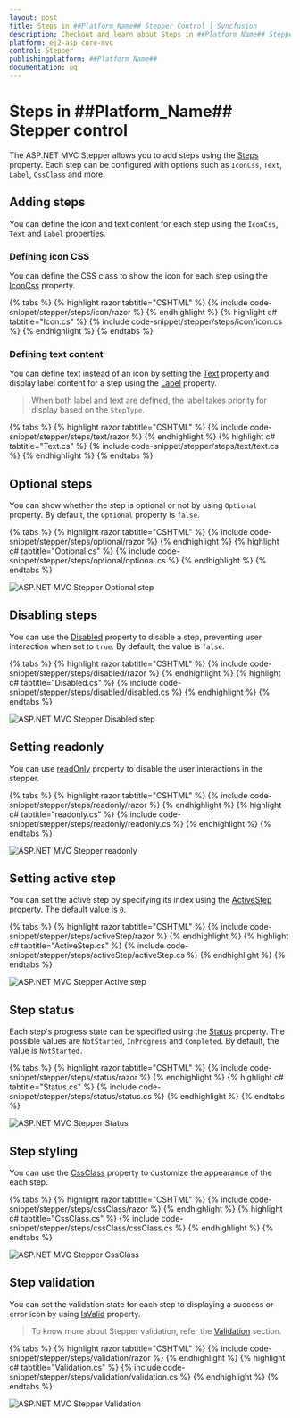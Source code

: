 ```yaml
---
layout: post
title: Steps in ##Platform_Name## Stepper Control | Syncfusion
description: Checkout and learn about Steps in ##Platform_Name## Stepper control of Syncfusion Essential JS 2 and more.
platform: ej2-asp-core-mvc
control: Stepper
publishingplatform: ##Platform_Name##
documentation: ug
---
```


# Steps in ##Platform_Name## Stepper control

The ASP.NET MVC Stepper allows you to add steps using the [Steps](https://help.syncfusion.com/cr/aspnetmvc-js2/Syncfusion.EJ2.Navigations.Stepper.html#Syncfusion_EJ2_Navigations_Stepper_Steps) property. Each step can be configured with options such as `IconCss`, `Text`, `Label`, `CssClass` and more.

## Adding steps

You can define the icon and text content for each step using the `IconCss`, `Text` and `Label` properties.

### Defining icon CSS

You can define the CSS class to show the icon for each step using the [IconCss](https://help.syncfusion.com/cr/aspnetmvc-js2/Syncfusion.EJ2.Navigations.Step.html#Syncfusion_EJ2_Navigations_Step_IconCss) property.

{% tabs %}
{% highlight razor tabtitle="CSHTML" %}
{% include code-snippet/stepper/steps/icon/razor %}
{% endhighlight %}
{% highlight c# tabtitle="Icon.cs" %}
{% include code-snippet/stepper/steps/icon/icon.cs %}
{% endhighlight %}
{% endtabs %}

### Defining text content

You can define text instead of an icon by setting the [Text](https://help.syncfusion.com/cr/aspnetmvc-js2/Syncfusion.EJ2.Navigations.Step.html#Syncfusion_EJ2_Navigations_Step_Text) property and display label content for a step using the [Label](https://help.syncfusion.com/cr/aspnetmvc-js2/Syncfusion.EJ2.Navigations.Step.html#Syncfusion_EJ2_Navigations_Step_Label) property.

> When both label and text are defined, the label takes priority for display based on the `StepType`.

{% tabs %}
{% highlight razor tabtitle="CSHTML" %}
{% include code-snippet/stepper/steps/text/razor %}
{% endhighlight %}
{% highlight c# tabtitle="Text.cs" %}
{% include code-snippet/stepper/steps/text/text.cs %}
{% endhighlight %}
{% endtabs %}

## Optional steps

You can show whether the step is optional or not by using `Optional` property. By default, the `Optional` property is `false`.

{% tabs %}
{% highlight razor tabtitle="CSHTML" %}
{% include code-snippet/stepper/steps/optional/razor %}
{% endhighlight %}
{% highlight c# tabtitle="Optional.cs" %}
{% include code-snippet/stepper/steps/optional/optional.cs %}
{% endhighlight %}
{% endtabs %}

![ASP.NET MVC Stepper Optional step](images/step-optional.jpg)

## Disabling steps

You can use the [Disabled](https://help.syncfusion.com/cr/aspnetmvc-js2/Syncfusion.EJ2.Navigations.Step.html#Syncfusion_EJ2_Navigations_Step_Disabled) property to disable a step, preventing user interaction when set to `true`. By default, the value is `false`.

{% tabs %}
{% highlight razor tabtitle="CSHTML" %}
{% include code-snippet/stepper/steps/disabled/razor %}
{% endhighlight %}
{% highlight c# tabtitle="Disabled.cs" %}
{% include code-snippet/stepper/steps/disabled/disabled.cs %}
{% endhighlight %}
{% endtabs %}

![ASP.NET MVC Stepper Disabled step](images/step-disabled.jpg)

## Setting readonly

You can use [readOnly](https://help.syncfusion.com/cr/aspnetcore-js2/Syncfusion.EJ2.Navigations.Stepper.html#Syncfusion_EJ2_Navigations_Stepper_ReadOnly) property to disable the user interactions in the stepper.

{% tabs %}
{% highlight razor tabtitle="CSHTML" %}
{% include code-snippet/stepper/steps/readonly/razor %}
{% endhighlight %}
{% highlight c# tabtitle="readonly.cs" %}
{% include code-snippet/stepper/steps/readonly/readonly.cs %}
{% endhighlight %}
{% endtabs %}

![ASP.NET MVC Stepper readonly](images/step-readonly.jpg)

## Setting active step

You can set the active step by specifying its index using the [ActiveStep](https://help.syncfusion.com/cr/aspnetcore-js2/Syncfusion.EJ2.Navigations.Stepper.html#Syncfusion_EJ2_Navigations_Stepper_ActiveStep) property. The default value is `0`.

{% tabs %}
{% highlight razor tabtitle="CSHTML" %}
{% include code-snippet/stepper/steps/activeStep/razor %}
{% endhighlight %}
{% highlight c# tabtitle="ActiveStep.cs" %}
{% include code-snippet/stepper/steps/activeStep/activeStep.cs %}
{% endhighlight %}
{% endtabs %}

![ASP.NET MVC Stepper Active step](images/stepper-activestep.jpg)

## Step status

Each step's progress state can be specified using the [Status](https://help.syncfusion.com/cr/aspnetmvc-js2/Syncfusion.EJ2.Navigations.Step.html#Syncfusion_EJ2_Navigations_Step_Status) property. The possible values are `NotStarted`, `InProgress` and `Completed`. By default, the value is `NotStarted.`

{% tabs %}
{% highlight razor tabtitle="CSHTML" %}
{% include code-snippet/stepper/steps/status/razor %}
{% endhighlight %}
{% highlight c# tabtitle="Status.cs" %}
{% include code-snippet/stepper/steps/status/status.cs %}
{% endhighlight %}
{% endtabs %}

![ASP.NET MVC Stepper Status](images/step-status.jpg)

## Step styling

You can use the [CssClass](https://help.syncfusion.com/cr/aspnetmvc-js2/Syncfusion.EJ2.Navigations.Step.html#Syncfusion_EJ2_Navigations_Step_CssClass) property to customize the appearance of the each step.

{% tabs %}
{% highlight razor tabtitle="CSHTML" %}
{% include code-snippet/stepper/steps/cssClass/razor %}
{% endhighlight %}
{% highlight c# tabtitle="CssClass.cs" %}
{% include code-snippet/stepper/steps/cssClass/cssClass.cs %}
{% endhighlight %}
{% endtabs %}

![ASP.NET MVC Stepper CssClass](images/step-cssclass.jpg)

## Step validation

You can set the validation state for each step to displaying a success or error icon by using [IsValid](https://help.syncfusion.com/cr/aspnetmvc-js2/Syncfusion.EJ2.Navigations.Step.html#Syncfusion_EJ2_Navigations_Step_IsValid) property.

> To know more about Stepper validation, refer the [Validation](./steps-validation.md) section.

{% tabs %}
{% highlight razor tabtitle="CSHTML" %}
{% include code-snippet/stepper/steps/validation/razor %}
{% endhighlight %}
{% highlight c# tabtitle="Validation.cs" %}
{% include code-snippet/stepper/steps/validation/validation.cs %}
{% endhighlight %}
{% endtabs %}

![ASP.NET MVC Stepper Validation](images/stepper-validation.jpg)